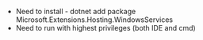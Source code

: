 * Need to install - dotnet add package Microsoft.Extensions.Hosting.WindowsServices
* Need to run with highest privileges (both IDE and cmd)
